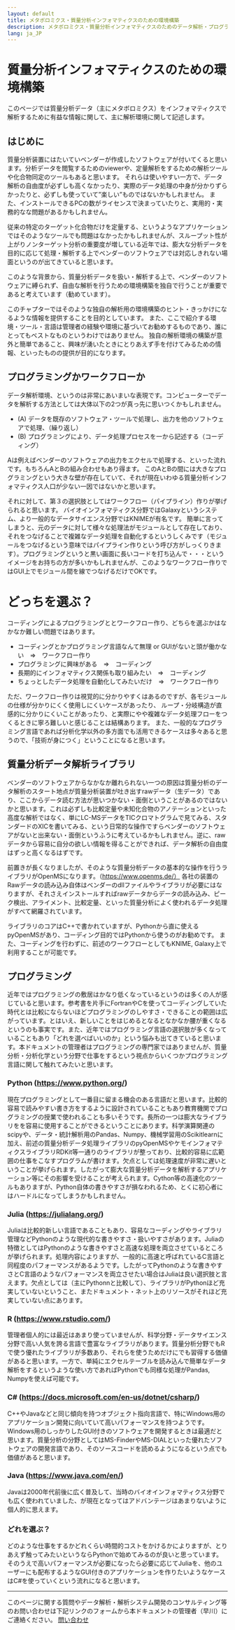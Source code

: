 ```yaml
---
layout: default
title: メタボロミクス・質量分析インフォマティクスのための環境構築
description: メタボロミクス・質量分析インフォマティクスのためのデータ解析・プログラミング環境に関する解説
lang: ja_JP
---
```



# 質量分析インフォマティクスのための環境構築

このページでは質量分析データ（主にメタボロミクス）をインフォマティクスで解析するために有益な情報に関して、主に解析環境に関して記述します。



## はじめに
質量分析装置にはたいていベンダーが作成したソフトウェアが付いてくると思います。分析データを閲覧するためのviewerや、定量解析をするための解析ツールや化合物同定のツールもあると思います。
それらは使いやすい一方で、データ解析の自由度が必ずしも高くなかったり、実際のデータ処理の中身が分かりずらかったりと、必ずしも使っていて”楽しい”ものではないかもしれません。
また、インストールできるPCの数がライセンスで決まっていたりと、実用的・実務的なな問題があるかもしれません。

従来の特定のターゲット化合物だけを定量する、というようなアプリケーションではそのようなツールでも問題はなかったかもしれませんが、スループット性が上がりノンターゲット分析の重要度が増している近年では、膨大な分析データを目的に応じて処理・解析する上でベンダーのソフトウェアでは対応しきれない場面というのが出てきていると思います。

このような背景から、質量分析データを扱い・解析する上で、ベンダーのソフトウェアに縛られず、自由な解析を行うための環境構築を独自で行うことが重要であると考えています（勧めています）。

このチャプターではそのような独自の解析用の環境構築のヒント・きっかけになるような情報を提供することを目的としています。
また、ここで紹介する環境・ツール・言語は管理者の経験や環境に基づいてお勧めするものであり、誰にとってもベストなものというわけではありません。
独自の解析環境の構築が意外と簡単であること、興味が湧いたときにとりあえず手を付けてみるための情報、といったものの提供が目的になります。


## プログラミングかワークフローか
データ解析環境、というのは非常にあいまいな表現です。コンピューターでデータを解析する方法としては大体以下の2つが真っ先に思いつくかもしれません。

- (A) データを既存のソフトウェア・ツールで処理し、出力を他のソフトウェアで処理、（繰り返し）
- (B) プログラミングにより、データ処理プロセスを一から記述する（コーディング）

Aは例えばベンダーのソフトウェアの出力をエクセルで処理する、といった流れです。もちろんAとBの組み合わせもあり得ます。
このAとBの間には大きなプログラミングという大きな壁が存在していて、それが現在いわゆる質量分析インフォマティクス人口が少ない一因ではないかと思います。

それに対して、第３の選択肢としてはワークフロー（パイプライン）作りが挙げられると思います。
バイオインフォマティクス分野ではGalaxyというシステム、より一般的なデータサイエンス分野ではKNIMEが有名です。
簡単に言ってしまうと、元のデータに対して様々な処理法がモジュールとして存在しており、それをつなげることで複雑なデータ処理を自動化するというしくみです（モジュールをつなげるという意味ではパイプライン作りという呼び方がしっくりきます）。プログラミングというと黒い画面に長いコードを打ち込んで・・・というイメージをお持ちの方が多いかもしれませんが、このようなワークフロー作りではGUI上でモジュール間を線でつなげるだけでOKです。

# どっちを選ぶ？
コーディングによるプログラミングととワークフロー作り、どちらを選ぶかはなかなか難しい問題ではあります。

- コーディングとかプログラミング言語なんて無理 or GUIがないと頭が働かない　=>　ワークフロー作り 
- プログラミングに興味がある　=>　コーディング 
- 長期的にインフォマティクス関係も取り組みたい　=>　コーディング
- ちょっとしたデータ処理を自動化してみたいだけ　=>　ワークフロー作り 

ただ、ワークフロー作りは視覚的に分かりやすくはあるのですが、各モジュールの仕様が分かりにくく使用しにくいケースがあったり、
ループ・分岐構造が直感的に分かりにくいことがあったり、と実際にやや複雑なデータ処理フローをつくるときに寧ろ難しいと感じることは結構あります。
また、一般的なプログラミング言語であれば分析化学以外の多方面でも活用できるケースは多々あると思うので、「技術が身につく」ということになると思います。


## 質量分析データ解析ライブラリ
ベンダーのソフトウェアからなかなか離れられない一つの原因は質量分析のデータ解析のスタート地点が質量分析装置が吐き出すrawデータ（生データ）であり、ここからデータ読む方法が思いつかない・面倒ということがあるのではないかと思います。これは必ずしも比較定量や未知化合物のアノテーションといった高度な解析ではなく、単にLC-MSデータをTICクロマトグラムで見てみる、スタンダードのXICを書いてみる、という日常的な操作ですらベンダーのソフトウェアがないと出来ない・面倒というふうに考えているかもしれません。逆に、rawデータから容易に自分の欲しい情報を得ることができれば、データ解析の自由度はずっと高くなるはずです。

前置きが長くなりましたが、そのような質量分析データの基本的な操作を行うライブラリがOpenMSになります。（https://www.openms.de/）
各社の装置のRawデータの読み込み自体はベンダーのdllファイルやライブラリが必要にはなりますが、それさえインストールすればrawデータからデータの読み込み、ピーク検出、アライメント、比較定量、といった質量分析によく使われるデータ処理がすべて網羅されています。

ライブラリのコアはC++で書かれていますが、Pythonから直に使えるpyOpenMSがあり、コーディング目的ではPythonから使うのがお勧めです。
また、コーディングを行わずに、前述のワークフローとしてもKNIME, Galaxy上で利用することが可能です。


## プログラミング
近年ではプログラミングの敷居はかなり低くなっているというのは多くの人が感じていると思います。参考書を片手にFortranやCを使ってコーディングしていた時代とは比較にならないほどプログラミングのしやすさ・できることの範囲は広がっています。とはいえ、新しいことをはじめるとなるとなかなか腰が重くなるというのも事実です。また、近年ではプログラミング言語の選択肢が多くなっていることもあり「どれを選べばいいのか」という悩みも出てきていると思います。本ドキュメントの管理者はプログラミングの専門家ではありませんが、質量分析・分析化学という分野で仕事をするという視点からいくつかプログラミング言語に関して触れてみたいと思います。

### Python (https://www.python.org/)
現在プログラミングとして一番目に留まる機会のある言語だと思います。比較的容易で読みやすい書き方をするように設計されていることもあり教育機関でプログラミングの授業で使われることも多いそうです。長所の一つは膨大なライブラリをを容易に使用することができるということにあります。科学演算関連のscipyや、データ・統計解析用のPandas、Numpy、機械学習用のScikitlearnに加え、前述の質量分析データ処理ライブラリのpyOpenMSやケモインフォマティクスライブラリRDKit等一通りのライブラリが整っており、比較的容易に広範囲の仕事をこなすプログラムが書けます。欠点としては処理速度が非常に遅いということが挙げられます。したがって膨大な質量分析データを解析するアプリケーション等にその影響を受けることが考えられます。Cython等の高速化のツールもありますが、Python自体の書きやすさが損なわれるため、とくに初心者にはハードルになってしまうかもしれません。

### Julia (https://julialang.org/)
Juliaは比較的新しい言語であることもあり、容易なコーディングやライブラリ管理などPythonのような現代的な書きやすさ・扱いやすさがあります。Juliaの特徴としてはPythonのような書きやすさと高速な処理を両立させているところが挙げられます。処理内容によりますが、一般的に高速と呼ばれているC言語と同程度のパフォーマンスがあるようです。したがってPythonのような書きやすさとC言語のようなパフォーマンスを両立させたい場合はJuliaは良い選択肢と言えます。欠点としては（主にPythonnと比較して）、ライブラリがPythonほど充実していないということ、またドキュメント・ネット上のリソースがそれほど充実していない点にあります。

### R (https://www.rstudio.com/)
管理者個人的には最近はあまり使っていませんが、科学分野・データサイエンス分野で高い人気を誇る言語で豊富なライブラリがあります。質量分析分野でもRで使う優れたライブラリが多数あり、それらを使うためだけにでも習得する価値があると思います。一方で、単純にエクセルテーブルを読み込んで簡単なデータ解析をするというような使い方であればPythonでも同様な処理がPandas, Numpyを使えば可能です。

### C# (https://docs.microsoft.com/en-us/dotnet/csharp/)
C++やJavaなどと同じ傾向を持つオブジェクト指向言語で、特にWindows用のアプリケーション開発に向いていて高いパフォーマンスを持つようです。Windows用のしっかりしたGUI付きのソフトウェアを開発するときは最適だと思います。質量分析の分野としてはMS-FinderやMS-DIALといった優れたソフトウェアの開発言語であり、そのソースコードを読めるようになるという点でも価値があると思います。

### Java (https://www.java.com/en/)
Javaは2000年代前後に広く普及して、当時のバイオインフォマティクス分野でも広く使われていました、が現在となってはアドバンテージはあまりないように個人的に思えます。


### どれを選ぶ？
どのような仕事をするかどれくらい時間的コストをかけるかによりますが、とりあえず触ってみたいというならPythonで始めてみるのが良いと思っています。そのうえで高いパフォーマンスが必要になったら必要に応じてJuliaを、他のユーザーにも配布するようなGUI付きのアプリケーションを作りたいようなケースはC#を使っていくという流れになると思います。



---
このページに関する質問やデータ解析・解析システム開発のコンサルティング等のお問い合わせは下記リンクのフォームから本ドキュメントの管理者（早川）にご連絡ください。
[問い合わせ](https://docs.google.com/forms/d/e/1FAIpQLSe6AOt0oZvLJeJqJulQ3PcHuT05Lmu0SMUHUM82rRntMgCNmw/viewform?usp=pp_url)

